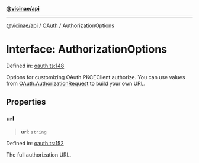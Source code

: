 [**@vicinae/api**](../../../../README.md)

***

[@vicinae/api](../../../../README.md) / [OAuth](../README.md) / AuthorizationOptions

# Interface: AuthorizationOptions

Defined in: [oauth.ts:148](https://github.com/vicinaehq/vicinae/blob/c742d5fc509336339909dd669955b863f086bf4e/api/src/api/oauth.ts#L148)

Options for customizing OAuth.PKCEClient.authorize.
You can use values from [OAuth.AuthorizationRequest](AuthorizationRequest.md) to build your own URL.

## Properties

### url

> **url**: `string`

Defined in: [oauth.ts:152](https://github.com/vicinaehq/vicinae/blob/c742d5fc509336339909dd669955b863f086bf4e/api/src/api/oauth.ts#L152)

The full authorization URL.

